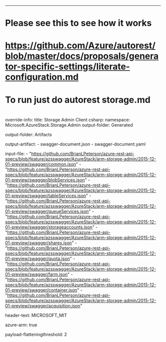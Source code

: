 ---
#   Please see this to see how it works
#
#   https://github.com/Azure/autorest/blob/master/docs/proposals/generator-specific-settings/literate-configuration.md
#
#   To run just do autorest storage.md
#
override-info:
  title: Storage Admin Client
csharp:
    namespace: Microsoft.AzureStack.Storage.Admin
    output-folder: Generated

output-folder: Artifacts

output-artifact: 
    - swagger-document.json
    - swagger-document.yaml


input-file:
    - "https://github.com/BrianLPeterson/azure-rest-api-specs/blob/feature/azsswagger/AzureStack/arm-storage-admin/2015-12-01-preview/swagger/common.json"
    - "https://github.com/BrianLPeterson/azure-rest-api-specs/blob/feature/azsswagger/AzureStack/arm-storage-admin/2015-12-01-preview/swagger/blobServices.json"
    - "https://github.com/BrianLPeterson/azure-rest-api-specs/blob/feature/azsswagger/AzureStack/arm-storage-admin/2015-12-01-preview/swagger/tableServices.json"
    - "https://github.com/BrianLPeterson/azure-rest-api-specs/blob/feature/azsswagger/AzureStack/arm-storage-admin/2015-12-01-preview/swagger/queueServices.json"
    - "https://github.com/BrianLPeterson/azure-rest-api-specs/blob/feature/azsswagger/AzureStack/arm-storage-admin/2015-12-01-preview/swagger/storageaccounts.json"
    - "https://github.com/BrianLPeterson/azure-rest-api-specs/blob/feature/azsswagger/AzureStack/arm-storage-admin/2015-12-01-preview/swagger/shares.json"
    - "https://github.com/BrianLPeterson/azure-rest-api-specs/blob/feature/azsswagger/AzureStack/arm-storage-admin/2015-12-01-preview/swagger/quota.json"
    - "https://github.com/BrianLPeterson/azure-rest-api-specs/blob/feature/azsswagger/AzureStack/arm-storage-admin/2015-12-01-preview/swagger/farm.json"
    - "https://github.com/BrianLPeterson/azure-rest-api-specs/blob/feature/azsswagger/AzureStack/arm-storage-admin/2015-12-01-preview/swagger/container.json"
    - "https://github.com/BrianLPeterson/azure-rest-api-specs/blob/feature/azsswagger/AzureStack/arm-storage-admin/2015-12-01-preview/swagger/acquisition.json"

header-text: MICROSOFT_MIT

azure-arm: true

payload-flatteningthreshold: 2
